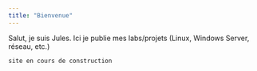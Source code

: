 ```yaml
---
title: "Bienvenue"
---
```

Salut, je suis Jules. Ici je publie mes labs/projets (Linux, Windows Server, réseau, etc.)

``` 
site en cours de construction
``` 